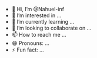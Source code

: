 - 👋 Hi, I’m @Nahuel-inf
- 👀 I’m interested in ...
- 🌱 I’m currently learning ...
- 💞️ I’m looking to collaborate on ...
- 📫 How to reach me ...
- 😄 Pronouns: ...
- ⚡ Fun fact: ...

<!---
Nahuel-inf/Nahuel-inf is a ✨ special ✨ repository because its `README.md` (this file) appears on your GitHub profile.
You can click the Preview link to take a look at your changes.
--->
